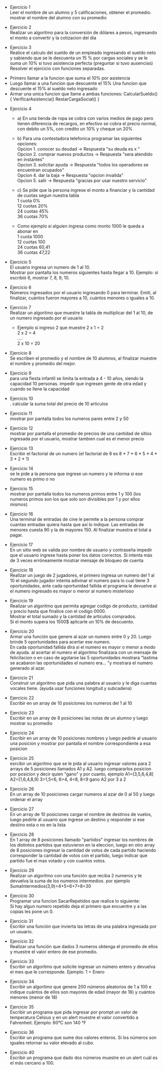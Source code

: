 * Ejercicio 1 <br/>
Leer el nombre de un alumno y 5 calificaciones, obtener el promedio. mostrar el nombre del alumno con su promedio

* Ejercicio 2 <br/>
Realizar un algoritmo para la conversión de dólares a pesos, ingresando el monto a convertir y la cotizacion del dia

* Ejercicio 3 <br/> 
Realice el calculo del sueldo de un empleado ingresando el sueldo neto y sabiendo que se le descuenta un 15 % por cargas sociales y se le suma un 10% si tuvo asistencia perfecta (preguntar si  tuvo ausencias)
Resolver el ejercicio con funciones separadas. <br/>
- Primero llamar a la funcion que suma el 10% por asistencia<br/>
- Luego llamar a una funcion que descuente el 15% Una funcion que descuente el 15% al sueldo neto ingresado <br/>
- Armar una unica funcion que llame a ambas funciones: CalcularSueldo() { VerificarAsistencia() RestarCargaSocial() }<br/>
* Ejercicio 4 <br/>
    * a) En una tienda de ropa se cobra con varios medios de pago pero tienen diferencia de recargos, en efectivo se cobra el precio normal, con debito un 5%, con credito un 10% y cheque un 20%

    * b) Para una contestadora telefonica programar las siguientes opciones: 
    <br/>	Opcion 1. conocer su deudad ->	Respuesta "su deuda es x "
    <br/>	Opcion 2. comprar nuevos productos ->	Respuesta "sera atendido en instantes"
    <br/>	Opcion 3. solicitar ayuda ->	Respuesta "todos los operadores se encuentran ocupados"
    <br/>	Opcion 4. dar la baja ->	Respuesta "opcion invalida"
    <br/>	Opcion 5. salir ->	Respuesta "gracias por usar nuestro servicio"
    
    * c) Se pide que la persona ingrese el monto a financiar y la cantidad de cuotas segun nuestra tabla <br/>
    1 cuota 	0% <br/>
    12 cuotas	20% <br/>
    24 cuotas	45% <br/>
    36 cuotas	70% <br/>
    
    * Como ejemplo si alguien ingresa como monto 1000 le queda a abonar en <br/>
    1 cuota		1000 <br/>
    12 cuotas	100 <br/>
    24 cuotas	60,41 <br/>
    36 cuotas	47,22 <br/>

* Ejercicio 5 <br/>
El usuario ingresa un numero de 1 al 10. <br/>
Mostrar por pantalla los numeros siguientes hasta llegar a 10. Ejemplo: si escribió 6, mostrar 7, 8, 9, 10.

* Ejercicio 6 <br/> 
 Números ingresados por el usuario ingresando 0 para terminar. Emití, al finalizar, cuántos fueron mayores a 10, cuántos menores o iguales a 10.

* Ejercicio 7 <br/>
Realizar un algoritmo que muestre la tabla de multiplicar del 1 al 10, de un numero ingresado por el usuario
    * Ejemplo si ingreso 2 que muestre
        2 x 1 = 2<br />
        2 x 2 = 4<br />
        .... <br />
        2 x 10 = 20 <br /> 
* Ejercicio 8 <br/>
Se escriben el promedio y el nombre de 10 alumnos, al finalizar muestre el nombre y promedio del mejor.

* Ejercicio 9 <br/>
para una fiesta infantil se limita la entrada a 4 - 10 años, siendo la capacidad 10 personas. impedir que ingresen gente de otra edad y cuando se llene la capacidad

* Ejercicio 10 <br/>. 
calcular la suma total del precio de 10 articulos

* Ejercicio 11 <br/> 
mostrar por pantalla todos los numeros pares entre 2 y 50

* Ejercicio 12 <br/> 
mostrar por pantalla el promedio de precios de una cantidad de sitios ingresada por el usuario, mostrar tambien cual es el menor precio

* Ejercicio 13 <br/> 
Escribir el factorial de un numero (el factorial de 8 es 8 * 7 * 6 * 5 * 4 * 3 * 2 * 1)

* Ejercicio 14 <br/>  se le pide a la persona que ingrese un numero y le informa si ese numero es primo o no

* Ejercicio 15 <br/> 
mostrar por pantalla todos los numeros primos entre 1 y 100 (los numeros primos son los que solo son divisibles por 1 y por ellos mismos)


* Ejercicio 16 <br/>
Una terminal de entradas de cine le permite a la persona comprar cuantas entradas quiera hasta que así lo indique. Las entradas de menores cuesta 90 y la de mayores 150. Al finalizar muestra el total a pagar.

* Ejercicio 17 <br/> 
En un sitio web se valida por nombre de usuario y contraseña  impedir que el usuario ingrese hasta poner los datos correctos. Si intenta más de 3 veces erróneamente mostrar mensaje  de bloqueo de cuenta

* Ejercicio 18 <br/>
Realizar un juego de 2 jugadores, el primero ingresa un numero del 1 al 10
el segundo jugador intenta adivinar el numero para lo cual tiene 3 oportunidades, ante cada oportunidad fallida el programa le devuelve si el numero ingresado es mayor o menor al numero misterioso

* Ejercicio 19 <br/>
Realizar un algoritmo que permita agregar codigo de producto, cantidad y precio hasta que finalice con el codigo 0000.  
Mostrar el total sumado y la cantidad de articulos comprados.  
Si el monto supera los 1500$ aplicarle un 10% de descuento. 

* Ejercicio 20 <br/>
Armar una función que genere al azar un numero entre 0 y 20. Luego brinde 5 oportunidades para acertar ese numero.  <br/>
En cada oportunidad fallida dira si el numero es mayor o menor a modo de ayuda. al acertar el numero el algoritmo finalizara con un mensaje de felicitacion o en caso de agotarse las 5 oportunidades mostrara "lastima se acabaron las oportunidades el numero era... "y mostrara el numero generado al azar.

* Ejercicio 21 <br/>
Construir un algoritmo que pida una palabra al usuario y le diga cuantas vocales tiene. (ayuda usar funciones longitud y subcadena)

* Ejercicio 22 <br/>
Escribir en un array de 10 posiciones los numeros del 1 al 10

* Ejercicio 23 <br/>
Escribir en un array de 8 posiciones las notas de un alumno y luego mostrar su promedio

* Ejercicio 24 <br/> 
Escribir en un array de 10 posiciones nombres y luego pedirle al usuario una posicion y mostrar por pantalla el nombre correspondiente a esa posicion

* Ejercicio 25 <br/>
esrcibir un algoritmo que se le pida al usuario ingresar valores para 2 arrays de 5 posiciones llamados A1 y A2. luego compararlos posicion por posicion y decir quien "gano" y por cuanto, ejemplo
A1=[3,5,6,4,8]  A2=[1,6,4,8,9]   3>1,5<6, 6>4, 4<8, 8<9  gano A2 por 3 a 2

* Ejercicio 26 <br/> 
En un array de 10 posiciones cargar numeros al azar de 0 al 50 y luego ordenar el array

* Ejercicio 27 <br/>
En un array de 10 posiciones cargar el nombre de destinos de vuelos, luego pedirle al usuario que ingrese un destino y responder si ese destino esta o no en la lista

* Ejercicio 28 <br/>
En 1 array de 8 posiciones llamado "partidos" ingresar los nombres de los distintos partidos que estuvieron en la eleccion, luego en otro array de 8 posiciones ingresar la cantidad de votos de cada partido haciendo corresponder la cantidad de votos con el partido, luego indicar que partido fue el mas votado y con cuantos votos.

* Ejercicio 29 <br/>
Realizar un algoritmo con una función que reciba 2 numeros y te devuelva la suma de los numeros intermedios. 
por ejemplo SumaIntermedios(3,9)=4+5+6+7+8=30

* Ejercicio 30 <br/>
Programar una funcion SacarRepetidos que realice lo siguiente:  
    Si hay algun numero repetido deja el primero que encuentre y a las copias les pone un 0.


* Ejercicio 31 <br/>
Escribir una función que invierta las letras de una palabra ingresada por un usuario.

* Ejercicio 32 <br/>
Realizar una función que dados 3 numeros obtenga el promedio de ellos y muestre el valor entero de ese promedio.

* Ejercicio 33 <br/> 
Escribir un algoritmo que solicite ingresar un número entero y devuelva el mes que le corresponde. Ejemplo: 1 = Enero

* Ejercicio 34 <br/>
Escribir un algoritmo que genere 200 números aleatorios de 1 a 100 e indique cuántos de ellos son mayores de edad (mayor de 18) y cuántos menores (menor de 18)

* Ejercicio 35 <br/>
Escribir un programa que pida ingresar por prompt un valor de temperatura Celsius y en un alert muestre el valor convertido a Fahrenheit. Ejemplo: 60°C son 140 °F

* Ejercicio 36 <br/>
Escribir un programa que sume dos valores enteros. Si los números son iguales retornar su valor elevado al cubo.

* Ejercicio 40 <br/>
Escribir un programa que dado dos números muestre en un alert cuál es el más cercano a 100.
